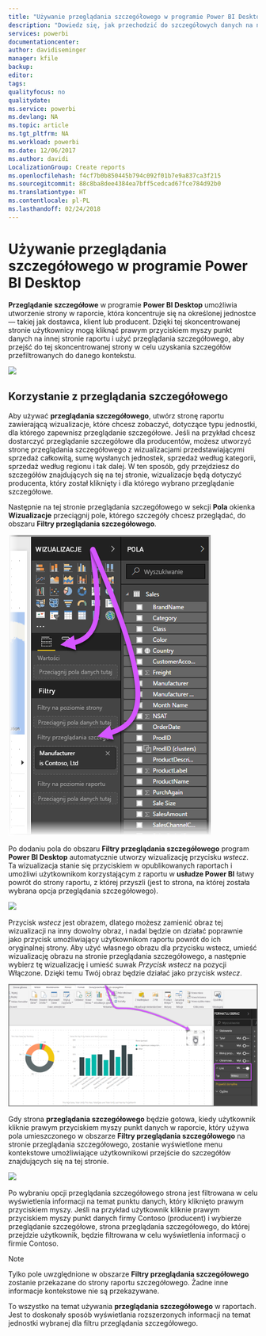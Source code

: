 ```yaml
---
title: "Używanie przeglądania szczegółowego w programie Power BI Desktop"
description: "Dowiedz się, jak przechodzić do szczegółowych danych na nowej stronie raportu w programie Power BI Desktop"
services: powerbi
documentationcenter: 
author: davidiseminger
manager: kfile
backup: 
editor: 
tags: 
qualityfocus: no
qualitydate: 
ms.service: powerbi
ms.devlang: NA
ms.topic: article
ms.tgt_pltfrm: NA
ms.workload: powerbi
ms.date: 12/06/2017
ms.author: davidi
LocalizationGroup: Create reports
ms.openlocfilehash: f4cf7b0b850445b794c092f01b7e9a837ca3f215
ms.sourcegitcommit: 88c8ba8dee4384ea7bff5cedcad67fce784d92b0
ms.translationtype: HT
ms.contentlocale: pl-PL
ms.lasthandoff: 02/24/2018
---
```

# <a name="use-drillthrough-in-power-bi-desktop"></a>Używanie przeglądania szczegółowego w programie Power BI Desktop
**Przeglądanie szczegółowe** w programie **Power BI Desktop** umożliwia utworzenie strony w raporcie, która koncentruje się na określonej jednostce — takiej jak dostawca, klient lub producent. Dzięki tej skoncentrowanej stronie użytkownicy mogą kliknąć prawym przyciskiem myszy punkt danych na innej stronie raportu i użyć przeglądania szczegółowego, aby przejść do tej skoncentrowanej strony w celu uzyskania szczegółów przefiltrowanych do danego kontekstu.

![](media/desktop-drillthrough/drillthrough_01.png)

## <a name="using-drillthrough"></a>Korzystanie z przeglądania szczegółowego
Aby używać **przeglądania szczegółowego**, utwórz stronę raportu zawierającą wizualizacje, które chcesz zobaczyć, dotyczące typu jednostki, dla którego zapewnisz przeglądanie szczegółowe. Jeśli na przykład chcesz dostarczyć przeglądanie szczegółowe dla producentów, możesz utworzyć stronę przeglądania szczegółowego z wizualizacjami przedstawiającymi sprzedaż całkowitą, sumę wysłanych jednostek, sprzedaż według kategorii, sprzedaż według regionu i tak dalej. W ten sposób, gdy przejdziesz do szczegółów znajdujących się na tej stronie, wizualizacje będą dotyczyć producenta, który został kliknięty i dla którego wybrano przeglądanie szczegółowe.

Następnie na tej stronie przeglądania szczegółowego w sekcji **Pola** okienka **Wizualizacje** przeciągnij pole, którego szczegóły chcesz przeglądać, do obszaru **Filtry przeglądania szczegółowego**.

![](media/desktop-drillthrough/drillthrough_02.png)

Po dodaniu pola do obszaru **Filtry przeglądania szczegółowego** program **Power BI Desktop** automatycznie utworzy wizualizację przycisku *wstecz*. Ta wizualizacja stanie się przyciskiem w opublikowanych raportach i umożliwi użytkownikom korzystającym z raportu w **usłudze Power BI** łatwy powrót do strony raportu, z której przyszli (jest to strona, na której została wybrana opcja przeglądania szczegółowego).

![](media/desktop-drillthrough/drillthrough_03.png)

Przycisk *wstecz* jest obrazem, dlatego możesz zamienić obraz tej wizualizacji na inny dowolny obraz, i nadal będzie on działać poprawnie jako przycisk umożliwiający użytkownikom raportu powrót do ich oryginalnej strony. Aby użyć własnego obrazu dla przycisku wstecz, umieść wizualizację obrazu na stronie przeglądania szczegółowego, a następnie wybierz tę wizualizację i umieść suwak *Przycisk wstecz* na pozycji Włączone. Dzięki temu Twój obraz będzie działać jako przycisk *wstecz*.

![](media/desktop-drillthrough/drillthrough_05.png)

Gdy strona **przeglądania szczegółowego** będzie gotowa, kiedy użytkownik kliknie prawym przyciskiem myszy punkt danych w raporcie, który używa pola umieszczonego w obszarze **Filtry przeglądania szczegółowego** na stronie przeglądania szczegółowego, zostanie wyświetlone menu kontekstowe umożliwiające użytkownikowi przejście do szczegółów znajdujących się na tej stronie.

![](media/desktop-drillthrough/drillthrough_04.png)

Po wybraniu opcji przeglądania szczegółowego strona jest filtrowana w celu wyświetlenia informacji na temat punktu danych, który kliknięto prawym przyciskiem myszy. Jeśli na przykład użytkownik kliknie prawym przyciskiem myszy punkt danych firmy Contoso (producent) i wybierze przeglądanie szczegółowe, strona przeglądania szczegółowego, do której przejdzie użytkownik, będzie filtrowana w celu wyświetlenia informacji o firmie Contoso.

> [!NOTE]
> Tylko pole uwzględnione w obszarze **Filtry przeglądania szczegółowego** zostanie przekazane do strony raportu szczegółowego. Żadne inne informacje kontekstowe nie są przekazywane.
> 
> 

To wszystko na temat używania **przeglądania szczegółowego** w raportach. Jest to doskonały sposób wyświetlania rozszerzonych informacji na temat jednostki wybranej dla filtru przeglądania szczegółowego.

